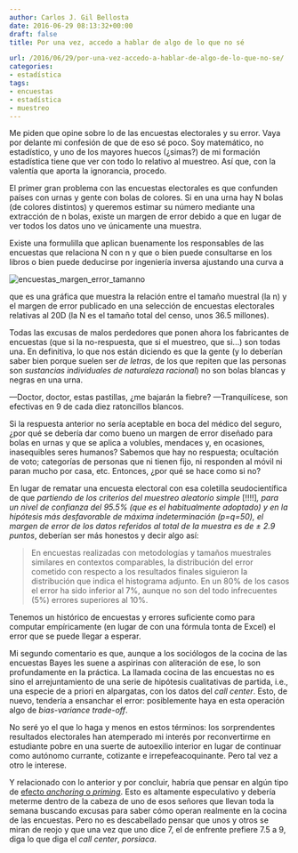 ```yaml
---
author: Carlos J. Gil Bellosta
date: 2016-06-29 08:13:32+00:00
draft: false
title: Por una vez, accedo a hablar de algo de lo que no sé

url: /2016/06/29/por-una-vez-accedo-a-hablar-de-algo-de-lo-que-no-se/
categories:
- estadística
tags:
- encuestas
- estadística
- muestreo
---
```


Me piden que opine sobre lo de las encuestas electorales y su error. Vaya por delante mi confesión de que de eso sé poco. Soy matemático, no estadístico, y uno de los mayores huecos (¿simas?) de mi formación estadística tiene que ver con todo lo relativo al muestreo. Así que, con la valentía que aporta la ignorancia, procedo.

El primer gran problema con las encuestas electorales es que confunden países con urnas y gente con bolas de colores. Si en una urna hay N bolas (de colores distintos) y queremos estimar su número mediante una extracción de n bolas, existe un margen de error debido a que en lugar de ver todos los datos uno ve únicamente una muestra.

Existe una formulilla que aplican buenamente los responsables de las encuestas que relaciona N con n y que o bien puede consultarse en los libros o bien puede deducirse por ingeniería inversa ajustando una curva a

![encuestas_margen_error_tamanno](/wp-uploads/2016/06/encuestas_margen_error_tamanno.png)


que es una gráfica que muestra la relación entre el tamaño muestral (la n) y el margen de error publicado en una selección de encuestas electorales relativas al 20D (la N es el tamaño total del censo, unos 36.5 millones).

Todas las excusas de malos perdedores que ponen ahora los fabricantes de encuestas (que si la no-respuesta, que si el muestreo, que si...) son todas una. En definitiva, lo que nos están diciendo es que la gente (y lo deberían saber bien porque suelen ser _de letras_, de los que repiten que las personas son _sustancias individuales de naturaleza racional_) no son bolas blancas y negras en una urna.

—Doctor, doctor, estas pastillas, ¿me bajarán la fiebre?
—Tranquilícese, son efectivas en 9 de cada diez ratoncillos blancos.

Si la respuesta anterior no sería aceptable en boca del médico del seguro, ¿por qué se debería dar como bueno un margen de error diseñado para bolas en urnas y que se aplica a volubles, mendaces y, en ocasiones, inasequibles seres humanos? Sabemos que hay no respuesta; ocultación de voto; categorías de personas que ni tienen fijo, ni responden al móvil ni paran mucho por casa, etc. Entonces, ¿por qué se hace como si no?

En lugar de rematar una encuesta electoral con esa coletilla seudocientífica de que _partiendo de los criterios del muestreo aleatorio simple_ [!!!!]_, para un nivel de confianza del 95.5% (que es el habitualmente adoptado) y en la hipótesis más desfavorable de máxima indeterminación (p=q=50), el margen de error de los datos referidos al total de la muestra es de ± 2.9 puntos_, deberían ser más honestos y decir algo así:



<blockquote>En encuestas realizadas con metodologías y tamaños muestrales similares en contextos comparables, la distribución del error cometido con respecto a los resultados finales siguieron la distribución que indica el histograma adjunto. En un 80% de los casos el error ha sido inferior al 7%, aunque no son del todo infrecuentes (5%) errores superiores al 10%.</blockquote>



Tenemos un histórico de encuestas y errores suficiente como para computar empíricamente (en lugar de con una fórmula tonta de Excel) el error que se puede llegar a esperar.

Mi segundo comentario es que, aunque a los sociólogos de la cocina de las encuestas Bayes les suene a aspirinas con aliteración de ese, lo son profundamente en la práctica. La llamada cocina de las encuestas no es sino el arrejuntamiento de una serie de hipótesis cualitativas de partida, i.e., una especie de a priori en alpargatas, con los datos del _call center_. Esto, de nuevo, tendería a ensanchar el error: posiblemente haya en esta operación algo de _bias-variance trade-off_.

No seré yo el que lo haga y menos en estos términos: los sorprendentes resultados electorales han atemperado mi interés por reconvertirme en estudiante pobre en una suerte de autoexilio interior en lugar de continuar como autónomo currante, cotizante e irrepefeacoquinante. Pero tal vez a otro le interese.

Y relacionado con lo anterior y por concluir, habría que pensar en algún tipo de [efecto _anchoring_ o _priming_](https://www.quora.com/Whats-the-difference-between-Anchoring-and-Priming). Esto es altamente especulativo y debería meterme dentro de la cabeza de uno de esos señores que llevan toda la semana buscando excusas para saber cómo operan realmente en la cocina de las encuestas. Pero no es descabellado pensar que unos y otros se miran de reojo y que una vez que uno dice 7, el de enfrente prefiere 7.5 a 9, diga lo que diga el _call center_, _porsiaca_.
